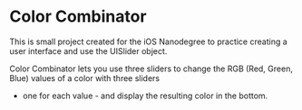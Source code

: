 # Color Combinator
This is small project created for the iOS Nanodegree to practice creating a user interface and use the UISlider object.

Color Combinator lets you use three sliders to change the RGB (Red, Green, Blue) values of a color with three sliders
- one for each value - and display the resulting color in the bottom.
